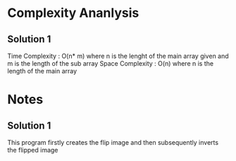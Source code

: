 # Complexity Ananlysis

## Solution 1

Time Complexity : O(n* m) where n is the lenght of the main array given and m is the length of the sub array
Space Complexity : O(n) where n is the length of the main array



# Notes

## Solution 1

This program firstly creates the flip image and then subsequently inverts the flipped image
